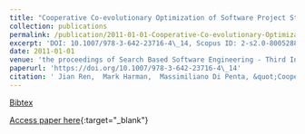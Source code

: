 ```yaml
---
title: "Cooperative Co-evolutionary Optimization of Software Project Staff Assignments and Job Scheduling"
collection: publications
permalink: /publication/2011-01-01-Cooperative-Co-evolutionary-Optimization-of-Software-Project-Staff-Assignments-and-Job-Scheduling
excerpt: 'DOI: 10.1007/978-3-642-23716-4\_14, Scopus ID: 2-s2.0-80052888647, Cited by: 28'
date: 2011-01-01
venue: 'the proceedings of Search Based Software Engineering - Third International Symposium, SSBSE 2011, Szeged, Hungary, September 10-12, 2011. Proceedings'
paperurl: 'https://doi.org/10.1007/978-3-642-23716-4\_14'
citation: ' Jian Ren,  Mark Harman,  Massimiliano Di Penta, &quot;Cooperative Co-evolutionary Optimization of Software Project Staff Assignments and Job Scheduling.&quot; the proceedings of Search Based Software Engineering - Third International Symposium, SSBSE 2011, Szeged, Hungary, September 10-12, 2011. Proceedings, 2011.'
---
```

[Bibtex](https://dblp.org/rec/bib/conf/ssbse/RenHP11)

[Access paper here](https://doi.org/10.1007/978-3-642-23716-4\_14){:target="_blank"}
